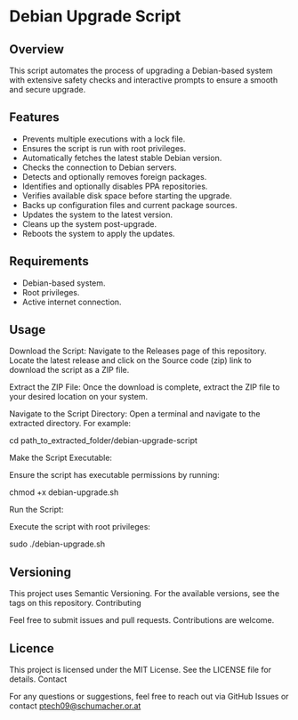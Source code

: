 # Debian Upgrade Script

## Overview
This script automates the process of upgrading a Debian-based system with extensive safety checks and interactive prompts to ensure a smooth and secure upgrade.

## Features
- Prevents multiple executions with a lock file.
- Ensures the script is run with root privileges.
- Automatically fetches the latest stable Debian version.
- Checks the connection to Debian servers.
- Detects and optionally removes foreign packages.
- Identifies and optionally disables PPA repositories.
- Verifies available disk space before starting the upgrade.
- Backs up configuration files and current package sources.
- Updates the system to the latest version.
- Cleans up the system post-upgrade.
- Reboots the system to apply the updates.

## Requirements
- Debian-based system.
- Root privileges.
- Active internet connection.

## Usage

Download the Script:
Navigate to the Releases page of this repository.
Locate the latest release and click on the Source code (zip) link to download the script as a ZIP file.

Extract the ZIP File:
Once the download is complete, extract the ZIP file to your desired location on your system.

Navigate to the Script Directory:
Open a terminal and navigate to the extracted directory. For example:

cd path_to_extracted_folder/debian-upgrade-script

Make the Script Executable:

Ensure the script has executable permissions by running:

chmod +x debian-upgrade.sh

Run the Script:

Execute the script with root privileges:

sudo ./debian-upgrade.sh

## Versioning

This project uses Semantic Versioning. For the available versions, see the tags on this repository.
Contributing

Feel free to submit issues and pull requests. Contributions are welcome.

## Licence

This project is licensed under the MIT License. See the LICENSE file for details.
Contact

For any questions or suggestions, feel free to reach out via GitHub Issues or contact ptech09@schumacher.or.at
